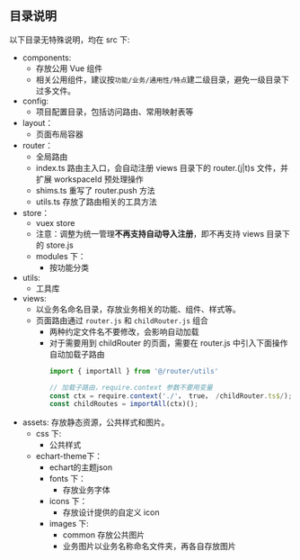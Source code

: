 ## 目录说明

以下目录无特殊说明，均在 src 下:

- components:
	- 存放公用 Vue 组件
	- 相关公用组件，建议按`功能/业务/通用性/特点`建二级目录，避免一级目录下过多文件。
- config:
	- 项目配置目录，包括访问路由、常用映射表等
- layout：
    - 页面布局容器
- router：
	- 全局路由
	- index.ts 路由主入口，会自动注册 views 目录下的 router.(j|t)s 文件，并扩展 workspaceId 预处理操作
	- shims.ts 重写了 router.push 方法
	- utils.ts 存放了路由相关的工具方法
- store：
	- vuex store
	- 注意：调整为统一管理**不再支持自动导入注册**，即不再支持 views 目录下的 store.js
	- modules 下：
		- 按功能分类
- utils:
	- 工具库
- views:
	- 以业务名命名目录，存放业务相关的功能、组件、样式等。
	- 页面路由通过 `router.js` 和 `childRouter.js` 组合
		- 两种约定文件名不要修改，会影响自动加载
		- 对于需要用到 childRouter 的页面，需要在 router.js 中引入下面操作自动加载子路由
			```js
			import { importAll } from '@/router/utils'

			// 加载子路由，require.context 参数不要用变量
			const ctx = require.context('./'， true， /childRouter.ts$/);
			const childRoutes = importAll(ctx)();
			```
- assets: 存放静态资源，公共样式和图片。
	- css 下:
		- 公共样式
  - echart-theme下：
    - echart的主题json
	- fonts 下：
		- 存放业务字体
	- icons 下：
		- 存放设计提供的自定义 icon
	- images 下:
		- common 存放公共图片
		- 业务图片以业务名称命名文件夹，再各自存放图片
